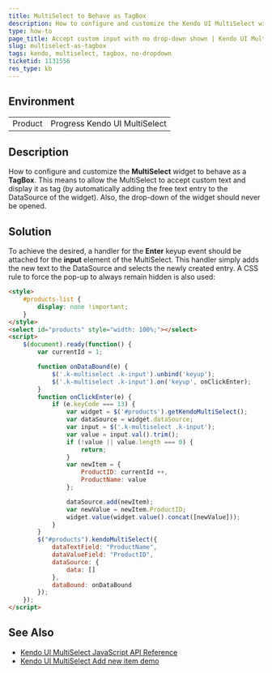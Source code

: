 ```yaml
---
title: MultiSelect to Behave as TagBox
description: How to configure and customize the Kendo UI MultiSelect widget to accept custom user input and not to display its pop-up drop-down.
type: how-to
page_title: Accept custom input with no drop-down shown | Kendo UI MultiSelect
slug: multiselect-as-tagbox
tags: kendo, multiselect, tagbox, no-dropdown
ticketid: 1131556
res_type: kb
---
```


## Environment

<table>
 <tr>
  <td>Product</td>
  <td>Progress Kendo UI MultiSelect</td>
 </tr>
</table>

## Description

How to configure and customize the **MultiSelect** widget to behave as a **TagBox**. This means to allow the MultiSelect to accept custom text and display it as tag (by automatically adding the free text entry to the DataSource of the widget). Also, the drop-down of the widget should never be opened. 

## Solution

To achieve the desired, a handler for the **Enter** keyup event should be attached for the **input** element of the MultiSelect. This handler simply adds the new text to the DataSource and selects the newly created entry. A CSS rule to force the pop-up to always remain hidden is also used:

````html
<style>
	#products-list {
		display: none !important;
	}
</style>
<select id="products" style="width: 100%;"></select>
<script>
	$(document).ready(function() {
		var currentId = 1;

		function onDataBound(e) {
			$('.k-multiselect .k-input').unbind('keyup');
			$('.k-multiselect .k-input').on('keyup', onClickEnter);
		}
		function onClickEnter(e) {
			if (e.keyCode === 13) {
				var widget = $('#products').getKendoMultiSelect();
				var dataSource = widget.dataSource;
				var input = $('.k-multiselect .k-input');
				var value = input.val().trim();
				if (!value || value.length === 0) {
					return;
				}
				var newItem = {
					ProductID: currentId ++,
					ProductName: value
				};

				dataSource.add(newItem);
				var newValue = newItem.ProductID;
				widget.value(widget.value().concat([newValue]));
			}
		}
		$("#products").kendoMultiSelect({
			dataTextField: "ProductName",
			dataValueField: "ProductID",
			dataSource: {
				data: []
			},
			dataBound: onDataBound
		});
	});
</script>
````

## See Also

* [Kendo UI MultiSelect JavaScript API Reference](http://docs.telerik.com/kendo-ui/api/javascript/ui/multiselect)
* [Kendo UI MultiSelect Add new item demo](http://demos.telerik.com/kendo-ui/multiselect/addnewitem)
